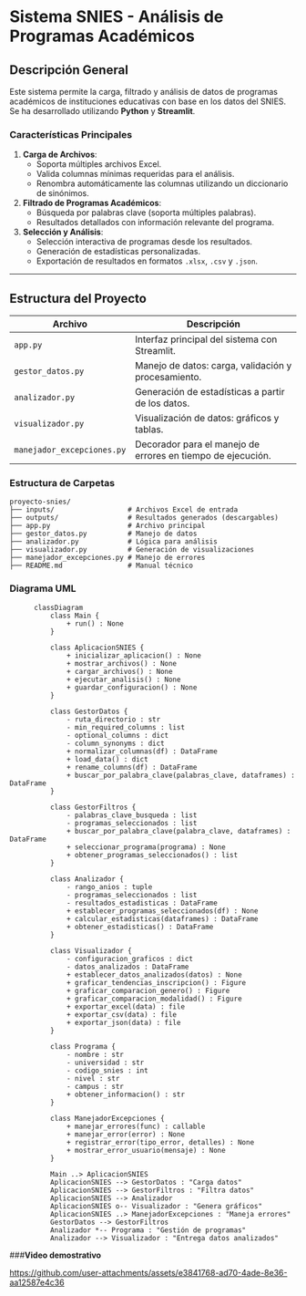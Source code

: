 # **Sistema SNIES - Análisis de Programas Académicos**

## **Descripción General**
Este sistema permite la carga, filtrado y análisis de datos de programas académicos de instituciones educativas con base en los datos del SNIES. Se ha desarrollado utilizando **Python** y **Streamlit**.

### **Características Principales**
1. **Carga de Archivos**:
   - Soporta múltiples archivos Excel.
   - Valida columnas mínimas requeridas para el análisis.
   - Renombra automáticamente las columnas utilizando un diccionario de sinónimos.
2. **Filtrado de Programas Académicos**:
   - Búsqueda por palabras clave (soporta múltiples palabras).
   - Resultados detallados con información relevante del programa.
3. **Selección y Análisis**:
   - Selección interactiva de programas desde los resultados.
   - Generación de estadísticas personalizadas.
   - Exportación de resultados en formatos `.xlsx`, `.csv` y `.json`.

---
## **Estructura del Proyecto**
| Archivo               | Descripción                                              |
|-----------------------|----------------------------------------------------------|
| `app.py`              | Interfaz principal del sistema con Streamlit.            |
| `gestor_datos.py`     | Manejo de datos: carga, validación y procesamiento.       |
| `analizador.py`       | Generación de estadísticas a partir de los datos.        |
| `visualizador.py`     | Visualización de datos: gráficos y tablas.               |
| `manejador_excepciones.py` | Decorador para el manejo de errores en tiempo de ejecución.|

### **Estructura de Carpetas**
```plaintext
proyecto-snies/
├── inputs/                  # Archivos Excel de entrada
├── outputs/                 # Resultados generados (descargables)
├── app.py                   # Archivo principal
├── gestor_datos.py          # Manejo de datos
├── analizador.py            # Lógica para análisis
├── visualizador.py          # Generación de visualizaciones
├── manejador_excepciones.py # Manejo de errores
├── README.md                # Manual técnico
```


### **Diagrama UML**
```mermaid
      classDiagram
          class Main {
              + run() : None
          }
      
          class AplicacionSNIES {
              + inicializar_aplicacion() : None
              + mostrar_archivos() : None
              + cargar_archivos() : None
              + ejecutar_analisis() : None
              + guardar_configuracion() : None
          }
      
          class GestorDatos {
              - ruta_directorio : str
              - min_required_columns : list
              - optional_columns : dict
              - column_synonyms : dict
              + normalizar_columnas(df) : DataFrame
              + load_data() : dict
              + rename_columns(df) : DataFrame
              + buscar_por_palabra_clave(palabras_clave, dataframes) : DataFrame
          }
      
          class GestorFiltros {
              - palabras_clave_busqueda : list
              - programas_seleccionados : list
              + buscar_por_palabra_clave(palabra_clave, dataframes) : DataFrame
              + seleccionar_programa(programa) : None
              + obtener_programas_seleccionados() : list
          }
      
          class Analizador {
              - rango_anios : tuple
              - programas_seleccionados : list
              - resultados_estadisticas : DataFrame
              + establecer_programas_seleccionados(df) : None
              + calcular_estadisticas(dataframes) : DataFrame
              + obtener_estadisticas() : DataFrame
          }
      
          class Visualizador {
              - configuracion_graficos : dict
              - datos_analizados : DataFrame
              + establecer_datos_analizados(datos) : None
              + graficar_tendencias_inscripcion() : Figure
              + graficar_comparacion_genero() : Figure
              + graficar_comparacion_modalidad() : Figure
              + exportar_excel(data) : file
              + exportar_csv(data) : file
              + exportar_json(data) : file
          }
      
          class Programa {
              - nombre : str
              - universidad : str
              - codigo_snies : int
              - nivel : str
              - campus : str
              + obtener_informacion() : str
          }
      
          class ManejadorExcepciones {
              + manejar_errores(func) : callable
              + manejar_error(error) : None
              + registrar_error(tipo_error, detalles) : None
              + mostrar_error_usuario(mensaje) : None
          }
      
          Main ..> AplicacionSNIES 
          AplicacionSNIES --> GestorDatos : "Carga datos"
          AplicacionSNIES --> GestorFiltros : "Filtra datos"
          AplicacionSNIES --> Analizador 
          AplicacionSNIES o-- Visualizador : "Genera gráficos"
          AplicacionSNIES ..> ManejadorExcepciones : "Maneja errores"
          GestorDatos --> GestorFiltros 
          Analizador *-- Programa : "Gestión de programas"
          Analizador --> Visualizador : "Entrega datos analizados"
```
###**Video demostrativo**



https://github.com/user-attachments/assets/e3841768-ad70-4ade-8e36-aa12587e4c36

